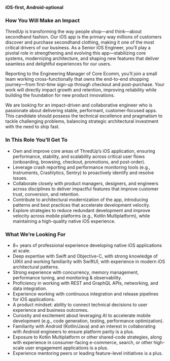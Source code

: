 **iOS-first, Android-optional**

### **How You Will Make an Impact**

ThredUp is transforming the way people shop—and think—about secondhand
fashion. Our iOS app is the primary way millions of customers discover and
purchase secondhand clothing, making it one of the most critical drivers of
our business. As a Senior iOS Engineer, you’ll play a pivotal role in
strengthening and evolving this app—stabilizing core systems, modernizing
architecture, and shaping new features that deliver seamless and delightful
experiences for our users.

Reporting to the Engineering Manager of Core Ecomm, you’ll join a small team
working cross-functionally that owns the end-to-end shopping journey—from
first-time sign-up through checkout and post-purchase. Your work will directly
impact growth and retention, improving reliability while building the
foundation for new product innovations.

We are looking for an impact-driven and collaborative engineer who is
passionate about delivering stable, performant, customer-focused apps. This
candidate should possess the technical excellence and pragmatism to tackle
challenging problems, balancing strategic architectural investment with the
need to ship fast.

### **In This Role You’ll Get To**

  * Own and improve core areas of ThredUp’s iOS application, ensuring performance, stability, and scalability across critical user flows (onboarding, browsing, checkout, promotions, and post-order).
  * Leverage crash reporting and performance monitoring tools (e.g., Instruments, Crashlytics, Sentry) to proactively identify and resolve issues.
  * Collaborate closely with product managers, designers, and engineers across disciplines to deliver impactful features that improve customer trust, conversion, and retention.
  * Contribute to architectural modernization of the app, introducing patterns and best practices that accelerate development velocity.
  * Explore strategies to reduce redundant development and improve velocity across mobile platforms (e.g., Kotlin Multiplatform), while maintaining a high-quality native iOS experience.  
  

### **What We’re Looking For**

  * 8+ years of professional experience developing native iOS applications at scale.
  * Deep expertise with Swift and Objective-C, with strong knowledge of UIKit and working familiarity with SwiftUI, with experience in modern iOS architectural patterns.
  * Strong experience with concurrency, memory management, performance tuning, and monitoring & observability.
  * Proficiency in working with REST and GraphQL APIs, networking, and data integration.
  * Experience working with continuous integration and release pipelines for iOS applications.
  * A product mindset: ability to connect technical decisions to user experience and business outcomes.
  * Curiosity and excitement about leveraging AI to accelerate mobile development (e.g., code generation, testing, performance optimization).
  * Familiarity with Android (Kotlin/Java) and an interest in collaborating with Android engineers to ensure platform parity is a plus.
  * Exposure to Kotlin Multiplatform or other shared-code strategies, along with experience in consumer-facing e-commerce, search, or other high-scale user engagement applications is a plus.
  * Experience mentoring peers or leading feature-level initiatives is a plus.